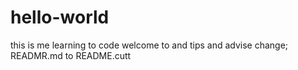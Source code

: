 # hello-world 
this is me learning to code 
welcome to and tips and advise
change; READMR.md to README.cutt
